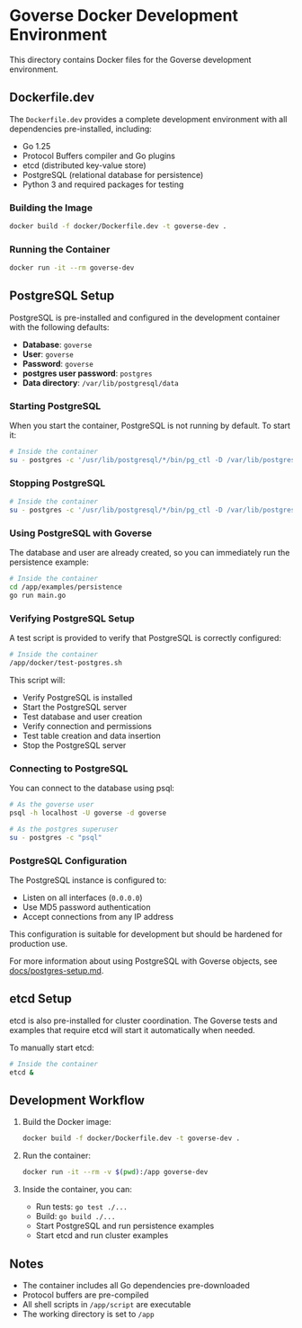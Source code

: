 # Goverse Docker Development Environment

This directory contains Docker files for the Goverse development environment.

## Dockerfile.dev

The `Dockerfile.dev` provides a complete development environment with all dependencies pre-installed, including:

- Go 1.25
- Protocol Buffers compiler and Go plugins
- etcd (distributed key-value store)
- PostgreSQL (relational database for persistence)
- Python 3 and required packages for testing

### Building the Image

```bash
docker build -f docker/Dockerfile.dev -t goverse-dev .
```

### Running the Container

```bash
docker run -it --rm goverse-dev
```

## PostgreSQL Setup

PostgreSQL is pre-installed and configured in the development container with the following defaults:

- **Database**: `goverse`
- **User**: `goverse`
- **Password**: `goverse`
- **postgres user password**: `postgres`
- **Data directory**: `/var/lib/postgresql/data`

### Starting PostgreSQL

When you start the container, PostgreSQL is not running by default. To start it:

```bash
# Inside the container
su - postgres -c '/usr/lib/postgresql/*/bin/pg_ctl -D /var/lib/postgresql/data start'
```

### Stopping PostgreSQL

```bash
# Inside the container
su - postgres -c '/usr/lib/postgresql/*/bin/pg_ctl -D /var/lib/postgresql/data stop'
```

### Using PostgreSQL with Goverse

The database and user are already created, so you can immediately run the persistence example:

```bash
# Inside the container
cd /app/examples/persistence
go run main.go
```

### Verifying PostgreSQL Setup

A test script is provided to verify that PostgreSQL is correctly configured:

```bash
# Inside the container
/app/docker/test-postgres.sh
```

This script will:
- Verify PostgreSQL is installed
- Start the PostgreSQL server
- Test database and user creation
- Verify connection and permissions
- Test table creation and data insertion
- Stop the PostgreSQL server

### Connecting to PostgreSQL

You can connect to the database using psql:

```bash
# As the goverse user
psql -h localhost -U goverse -d goverse

# As the postgres superuser
su - postgres -c "psql"
```

### PostgreSQL Configuration

The PostgreSQL instance is configured to:
- Listen on all interfaces (`0.0.0.0`)
- Use MD5 password authentication
- Accept connections from any IP address

This configuration is suitable for development but should be hardened for production use.

For more information about using PostgreSQL with Goverse objects, see [docs/postgres-setup.md](../docs/postgres-setup.md).

## etcd Setup

etcd is also pre-installed for cluster coordination. The Goverse tests and examples that require etcd will start it automatically when needed.

To manually start etcd:

```bash
# Inside the container
etcd &
```

## Development Workflow

1. Build the Docker image:
   ```bash
   docker build -f docker/Dockerfile.dev -t goverse-dev .
   ```

2. Run the container:
   ```bash
   docker run -it --rm -v $(pwd):/app goverse-dev
   ```

3. Inside the container, you can:
   - Run tests: `go test ./...`
   - Build: `go build ./...`
   - Start PostgreSQL and run persistence examples
   - Start etcd and run cluster examples

## Notes

- The container includes all Go dependencies pre-downloaded
- Protocol buffers are pre-compiled
- All shell scripts in `/app/script` are executable
- The working directory is set to `/app`
